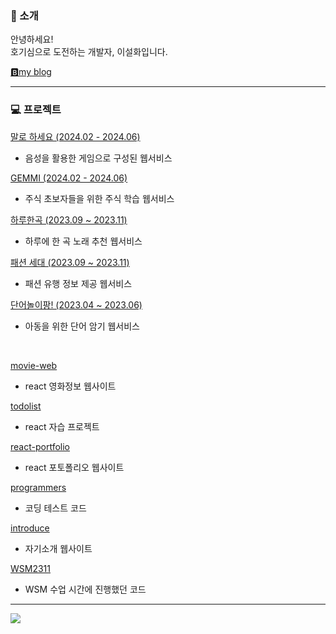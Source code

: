 ### 👋 소개

안녕하세요! <br>
호기심으로 도전하는 개발자, 이설화입니다.

<a href="https://seolstudy.tistory.com">🅱️my blog</a>

---

### 💻 프로젝트
<a href="https://github.com/06shelk/pleaseSay" target='_blank'>말로 하세요 (2024.02 - 2024.06)</a>
  * 음성을 활용한 게임으로 구성된 웹서비스 <br>

<a href="https://github.com/06shelk/ITShow-project" target='_blank'>GEMMI (2024.02 - 2024.06)</a>
  * 주식 초보자들을 위한 주식 학습 웹서비스 <br>

<a href="https://github.com/06shelk/OneSongADay" target='_blank'>하루한곡 (2023.09 ~ 2023.11)</a>
  * 하루에 한 곡 노래 추천 웹서비스 <br>

<a href="https://github.com/06shelk/fashion-generation_Project" target='_blank'>패션 세대 (2023.09 ~ 2023.11)</a>
  * 패션 유행 정보 제공 웹서비스 <br>

<a href="https://github.com/06shelk/2023-WSM-Project-Playingwithwords" target='_blank'>단어놀이팡! (2023.04 ~ 2023.06)</a>
  * 아동을 위한 단어 암기 웹서비스 <br>
<br>

<a href="https://github.com/06shelk/movie-web" target='_blank'>movie-web</a>
* react 영화정보 웹사이트
  
<a href="https://github.com/06shelk/todolist" target='_blank'>todolist</a>
* react 자습 프로젝트

<a href="https://github.com/06shelk/react-portfolio" target='_blank'>react-portfolio</a>
* react 포토폴리오 웹사이트

<a href="https://github.com/06shelk/programmers" target='_blank'>programmers</a>
* 코딩 테스트 코드

<a href="https://github.com/06shelk/introduce" target='_blank'>introduce</a>
* 자기소개 웹사이트

<a href="https://github.com/06shelk/WSM2311" target='_blank'>WSM2311</a>
* WSM 수업 시간에 진행했던 코드
  
---

 <a href="https://github.com/06shelk/github-readme-stats"><img align="center" src="https://github-readme-stats.vercel.app/api/top-langs/?username=06shelk&layout=compact&theme=vue&hide_border=true" /></a> 
